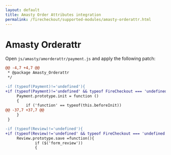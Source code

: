 ```yaml
---
layout: default
title: Amasty Order Attributes integration
permalink: /firecheckout/supported-modules/amasty-orderattr.html
---
```


# Amasty Orderattr

Open `js/amasty/amorderattr/payment.js` and apply the following patch:

```diff
@@ -4,7 +4,7 @@
 * @package Amasty_Orderattr
 */

-if (typeof(Payment)!='undefined'){
+if (typeof(Payment)!='undefined' && typeof FireCheckout === 'undefined'){
     Payment.prototype.init = function ()
     {
         if ('function' == typeof(this.beforeInit))
@@ -37,7 +37,7 @@
     }
 }

-if (typeof(Review)!='undefined'){
+if (typeof(Review)!='undefined' && typeof FireCheckout === 'undefined'){
     Review.prototype.save =function(){
             if ($('form_review'))
             {
```
